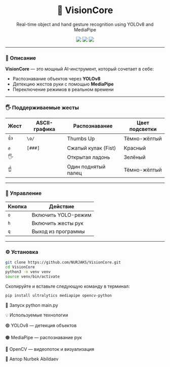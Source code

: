 <h1 align="center">🧠 VisionCore</h1>
<p align="center">Real-time object and hand gesture recognition using YOLOv8 and MediaPipe</p>

<p align="center">
  <img src="https://img.shields.io/badge/OpenCV-vision-blue" />
  <img src="https://img.shields.io/badge/MediaPipe-hands-orange" />
  <img src="https://img.shields.io/badge/YOLOv8-detection-green" />
</p>

---

### 🎯 Описание

**VisionCore** — это мощный AI-инструмент, который сочетает в себе:
- Распознавание объектов через **YOLOv8**
- Детекцию жестов руки с помощью **MediaPipe**
- Переключение режимов в реальном времени

---

### 🖐️ Поддерживаемые жесты

| Жест       | ASCII-графика | Распознавание        | Цвет подсветки |
|------------|----------------|-----------------------|----------------|
| 👍         | `\o/`          | Thumbs Up             | Тёмно-жёлтый   |
| ✊         | `[###]`        | Сжатый кулак (Fist)   | Красный        |
| 🖐️         |      | Открытая ладонь       | Зелёный        |
| ☝️         |          | Один поднятый палец   | Тёмно-жёлтый   |

---

### 🧪 Управление

| Кнопка | Действие                |
|--------|-------------------------|
| `o`    | Включить YOLO-режим     |
| `h`    | Включить жесты рук      |
| `q`    | Выход из программы      |

---

### ⚙️ Установка
```bash
git clone https://github.com/NURJAKS/VisionCore.git
cd VisionCore
python3 -m venv venv
source venv/bin/activate
```
Скопируйте и вставьте следующую команду в терминал:

```bash
pip install ultralytics mediapipe opencv-python
```
🚀 Запуск
python main.py

💡 Используемые технологии

🟢 YOLOv8 — детекция объектов

🟠 MediaPipe — распознавание рук

🔵 OpenCV — видеопоток и визуализация

👤 Автор
Nurbek Abildaev
